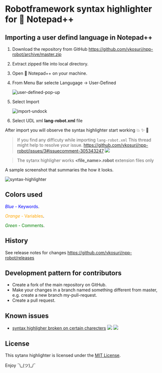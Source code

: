 # Robotframework syntax highlighter for :pencil: **Notepad++**

## Importing a user defind language in Notepad++

1. Download the repository from GitHub https://github.com/vkosuri/npp-robot/archive/master.zip
2. Extract zipped file into local directory.
3. Open :pencil: Notepad++ on your machine.
4. From Menu Bar selecte Langugage -> User-Defined

    ![user-defined-pop-up](http://docs.notepad-plus-plus.org/images/1/1a/Udl_tuto02.gif "User-Defined")

5. Select Import

    ![import-undock](http://docs.notepad-plus-plus.org/images/8/80/Ulds_undock.png "Import")

6. Select UDL xml **lang-robot.xml** file

After import you will observe the syntax highlighter start working :boom: :sparkles: :tada: 

> If you find any difficuty while importing ``lang-robot.xml`` This thread might help to resolve your issue. https://github.com/vkosuri/npp-robot/issues/3#issuecomment-305343247 [![](https://i.imgur.com/9wQkGeP.png)](../labels/comments)

> The sytanx highligher works **<file_name>.robot** extension files only

A sample screenshot that summaries the how it looks.

![syntax-highlighter](https://cloud.githubusercontent.com/assets/13664257/12018694/650545a2-ad8c-11e5-8bf2-52719ab60f0a.png)

## Colors used
<p><span style="color:blue"><em>Blue</em> - Keywords</span>.</p>
<p><span style="color:orange"><em>Orange</em> - Variables</span>.</p>
<p><span style="color:green"><em>Green</em> - Comments</span>.

## History

See release notes for changes https://github.com/vkosuri/npp-robot/releases

## Development pattern for contributors

* Create a fork of the main repository on GitHub.
* Make your changes in a branch named something different from master, e.g. create a new branch my-pull-request.
* Create a pull request.

## Known issues
* [syntax highligher broken on certain charecters](https://github.com/vkosuri/npp-robot/issues/5) [![](https://i.imgur.com/hgS76Kz.png)](../labels/help-wanted) [![](https://i.imgur.com/Bie8PhC.png)](../labels/enhancement)

## License

This sytanx highlighter is licensed under the [MIT License](https://github.com/vkosuri/npp-robot/blob/master/LICENSE.md).

Enjoy ¯\\\_(ツ)\_/¯

